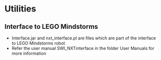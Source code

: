 # Utilities

## Interface to LEGO Mindstorms
- Interface.jar and nxt_interface.pl are files which are part of the interface to LEGO Mindstorms robot
- Refer the user manual SWI_NXTinterface in the folder User Manuals for more information
